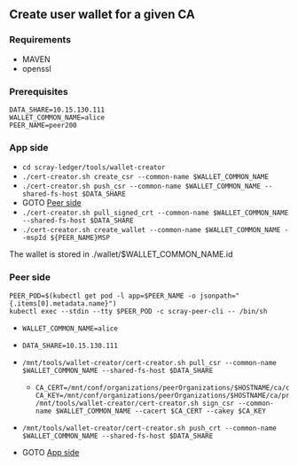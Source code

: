 ## Create user wallet for a given CA

### Requirements
  * MAVEN
  * openssl


### Prerequisites

``DATA_SHARE=10.15.130.111 ``  
``WALLET_COMMON_NAME=alice``  
``PEER_NAME=peer200``  

### App side

* ``cd scray-ledger/tools/wallet-creator``
* ``./cert-creator.sh create_csr --common-name $WALLET_COMMON_NAME``
* ``./cert-creator.sh push_csr --common-name $WALLET_COMMON_NAME --shared-fs-host $DATA_SHARE``
* GOTO [Peer side](#peer-side)
* ``./cert-creator.sh pull_signed_crt --common-name $WALLET_COMMON_NAME --shared-fs-host $DATA_SHARE``
* ``./cert-creator.sh create_wallet --common-name $WALLET_COMMON_NAME --mspId ${PEER_NAME}MSP``

The wallet is stored in ./wallet/$WALLET_COMMON_NAME.id

### Peer side
```
PEER_POD=$(kubectl get pod -l app=$PEER_NAME -o jsonpath="{.items[0].metadata.name}")
kubectl exec --stdin --tty $PEER_POD -c scray-peer-cli -- /bin/sh
```

* ``WALLET_COMMON_NAME=alice``
* ``DATA_SHARE=10.15.130.111``
* ``/mnt/tools/wallet-creator/cert-creator.sh pull_csr --common-name $WALLET_COMMON_NAME --shared-fs-host $DATA_SHARE``

  * ```
    CA_CERT=/mnt/conf/organizations/peerOrganizations/$HOSTNAME/ca/ca.*.pem
    CA_KEY=/mnt/conf/organizations/peerOrganizations/$HOSTNAME/ca/priv_sk
    /mnt/tools/wallet-creator/cert-creator.sh sign_csr --common-name $WALLET_COMMON_NAME --cacert $CA_CERT --cakey $CA_KEY
    ```

* ``/mnt/tools/wallet-creator/cert-creator.sh push_crt --common-name $WALLET_COMMON_NAME --shared-fs-host $DATA_SHARE``
* GOTO [App side](#app-side)
